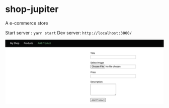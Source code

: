 # shop-jupiter
A e-commerce store

Start server : `yarn start`
Dev server: `http://localhost:3000/`

![Shop](./src/public/images/shop.png?raw=true "Title")
